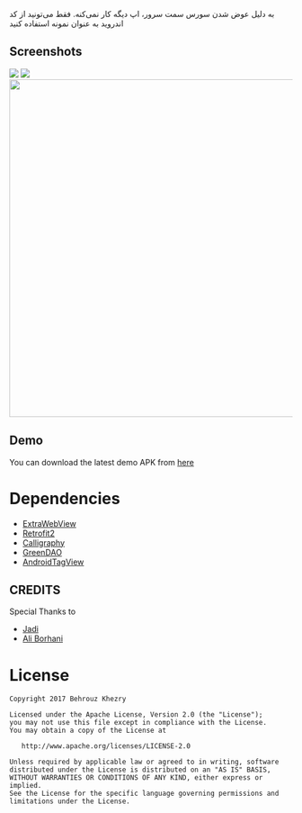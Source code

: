 به دلیل عوض شدن سورس سمت سرور، اپ دیگه کار نمی‌کنه. فقط می‌تونید از کد اندروید به عنوان نمونه استفاده کنید
## Screenshots
<img src="assets/1.png" />
<img src="assets/2.png" />
<img src="assets/3.png" width="600px" />

## Demo
You can download the latest demo APK from [here](https://github.com/bkhezry/Jadi_Net/blob/master/assets/jadi_net-last.apk)

# Dependencies

- [ExtraWebView](https://github.com/bkhezry/ExtraWebView/)
- [Retrofit2](https://github.com/square/retrofit/)
- [Calligraphy](https://github.com/chrisjenx/Calligraphy/)
- [GreenDAO](https://github.com/greenrobot/greenDAO/)
- [AndroidTagView](https://github.com/whilu/AndroidTagView/)


## CREDITS
Special Thanks to 
- [Jadi](https://github.com/jadijadi)
- [Ali Borhani](https://github.com/alibo)

 # License

    Copyright 2017 Behrouz Khezry

    Licensed under the Apache License, Version 2.0 (the "License");
    you may not use this file except in compliance with the License.
    You may obtain a copy of the License at

       http://www.apache.org/licenses/LICENSE-2.0

    Unless required by applicable law or agreed to in writing, software
    distributed under the License is distributed on an "AS IS" BASIS,
    WITHOUT WARRANTIES OR CONDITIONS OF ANY KIND, either express or implied.
    See the License for the specific language governing permissions and
    limitations under the License.
